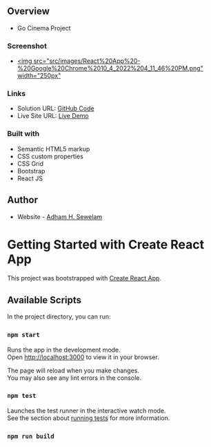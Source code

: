 ## Overview

- Go Cinema Project

### Screenshot

- [<img src="src/images/React%20App%20-%20Google%20Chrome%2010_4_2022%204_11_46%20PM.png" width="250px"](.src/images/React%20App%20-%20Google%20Chrome%2010_4_2022%204_11_46%20PM.png)

### Links

- Solution URL: [GitHub Code](https://go-cinema.vercel.app)
- Live Site URL: [Live Demo](https://github.com/AdhamSewelam/go-cinema)

### Built with

- Semantic HTML5 markup
- CSS custom properties
- CSS Grid
- Bootstrap
- React JS

## Author

- Website - [Adham H. Sewelam](https://adhamsewelam.netlify.app)

# Getting Started with Create React App

This project was bootstrapped with [Create React App](https://github.com/facebook/create-react-app).

## Available Scripts

In the project directory, you can run:

### `npm start`

Runs the app in the development mode.\
Open [http://localhost:3000](http://localhost:3000) to view it in your browser.

The page will reload when you make changes.\
You may also see any lint errors in the console.

### `npm test`

Launches the test runner in the interactive watch mode.\
See the section about [running tests](https://facebook.github.io/create-react-app/docs/running-tests) for more information.

### `npm run build`
